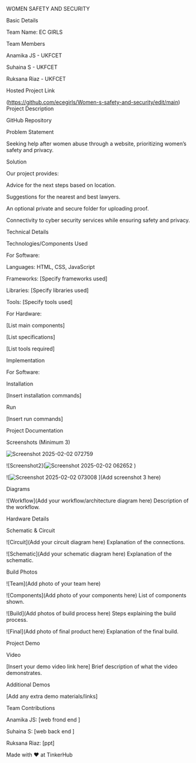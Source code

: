 WOMEN SAFETY AND SECURITY

Basic Details

Team Name: EC GIRLS

Team Members

Anamika JS - UKFCET

Suhaina S - UKFCET

Ruksana Riaz - UKFCET

Hosted Project Link

(https://github.com/ecegirls/Women-s-safety-and-security/edit/main)
Project Description

GitHub Repository

Problem Statement

Seeking help after women abuse through a website, prioritizing women’s safety and privacy.

Solution

Our project provides:

Advice for the next steps based on location.

Suggestions for the nearest and best lawyers.

An optional private and secure folder for uploading proof.

Connectivity to cyber security services while ensuring safety and privacy.

Technical Details

Technologies/Components Used

For Software:

Languages: HTML, CSS, JavaScript

Frameworks: [Specify frameworks used]

Libraries: [Specify libraries used]

Tools: [Specify tools used]

For Hardware:

[List main components]

[List specifications]

[List tools required]

Implementation

For Software:

Installation

[Insert installation commands]

Run

[Insert run commands]

Project Documentation

Screenshots (Minimum 3)

![Screenshot 2025-02-02 072759](https://github.com/user-attachments/assets/ba17cd76-2ac6-475e-9658-6fcbea3c228a)



![Screenshot2](![Screenshot 2025-02-02 062652](https://github.com/user-attachments/assets/104f331f-fbc2-4af2-8d76-34bfa00a96fe)
)


![![Screenshot 2025-02-02 073008](https://github.com/user-attachments/assets/bce8394c-57da-4bc0-83a9-f1190838ca10)
](Add screenshot 3 here)


Diagrams

![Workflow](Add your workflow/architecture diagram here)
Description of the workflow.

Hardware Details

Schematic & Circuit

![Circuit](Add your circuit diagram here)
Explanation of the connections.

![Schematic](Add your schematic diagram here)
Explanation of the schematic.

Build Photos

![Team](Add photo of your team here)

![Components](Add photo of your components here)
List of components shown.

![Build](Add photos of build process here)
Steps explaining the build process.

![Final](Add photo of final product here)
Explanation of the final build.

Project Demo

Video

[Insert your demo video link here]
Brief description of what the video demonstrates.

Additional Demos

[Add any extra demo materials/links]

Team Contributions

Anamika JS: [web frond end ]

Suhaina S: [web back end ]

Ruksana Riaz: [ppt]

Made with ❤️ at TinkerHub


